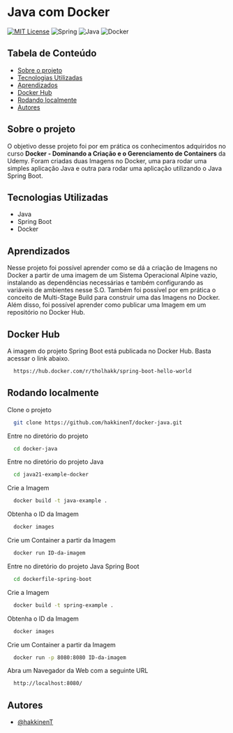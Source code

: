 
# Java com Docker

[![MIT License](https://img.shields.io/badge/License-MIT-green.svg?style=for-the-badge)](https://github.com/hakkinenT/docker-java/blob/main/LICENSE) 
![Spring](https://img.shields.io/badge/spring-%236DB33F.svg?style=for-the-badge&logo=spring&logoColor=white)
![Java](https://img.shields.io/badge/java-%23ED8B00.svg?style=for-the-badge&logo=openjdk&logoColor=white)
![Docker](https://img.shields.io/badge/docker-%230db7ed.svg?style=for-the-badge&logo=docker&logoColor=white)

## Tabela de Conteúdo
- [Sobre o projeto](#sobre-o-projeto)
- [Tecnologias Utilizadas](#tecnologias-utilizadas)
- [Aprendizados](#aprendizados)
- [Docker Hub](#docker-hub)
- [Rodando localmente](#rodando-localmente)
- [Autores](#autores)

<a id="sobre-o-projeto"></a>
## Sobre o projeto
O objetivo desse projeto foi por em prática os conhecimentos adquiridos no curso **Docker - Dominando a Criação e o Gerenciamento de Containers** da Udemy.
Foram criadas duas Imagens no Docker, uma para rodar uma simples aplicação Java e outra para rodar uma aplicação utilizando o Java Spring Boot.

<a id="tecnologias-utilizadas"></a>
## Tecnologias Utilizadas

- Java
- Spring Boot
- Docker

<a id="aprendizados"></a>
## Aprendizados

Nesse projeto foi possível aprender como se dá a criação de Imagens no Docker a partir de uma imagem de um Sistema Operacional Alpine vazio, 
instalando as dependências necessárias e também configurando as variáveis de ambientes nesse S.O. 
Também foi possível por em prática o conceito de Multi-Stage Build para construir uma das Imagens no Docker. 
Além disso, foi possível aprender como publicar uma Imagem em um repositório no Docker Hub.

<a id="docker-hub"></a>
## Docker Hub

A imagem do projeto Spring Boot está publicada no Docker Hub. Basta acessar o link abaixo.

```bash
  https://hub.docker.com/r/tholhakk/spring-boot-hello-world
```

<a id="rodando-localmente"></a>
## Rodando localmente

Clone o projeto

```bash
  git clone https://github.com/hakkinenT/docker-java.git
```

Entre no diretório do projeto

```bash
  cd docker-java
```

Entre no diretório do projeto Java

```bash
  cd java21-example-docker
```
Crie a Imagem

```bash
  docker build -t java-example .
```

Obtenha o ID da Imagem

```bash
  docker images
```

Crie um Container a partir da Imagem

```bash
  docker run ID-da-imagem
```

Entre no diretório do projeto Java Spring Boot

```bash
  cd dockerfile-spring-boot
```
Crie a Imagem

```bash
  docker build -t spring-example .
```

Obtenha o ID da Imagem

```bash
  docker images
```

Crie um Container a partir da Imagem

```bash
  docker run -p 8080:8080 ID-da-imagem
```

Abra um Navegador da Web com a seguinte URL
```bash
  http://localhost:8080/
```

<a id="autores"></a>
## Autores

- [@hakkinenT](https://github.com/hakkinenT)
